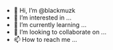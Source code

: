 - 👋 Hi, I’m @blackmuzk
- 👀 I’m interested in ...
- 🌱 I’m currently learning ...
- 💞️ I’m looking to collaborate on ...
- 📫 How to reach me ...

<!---
blackmuzk/blackmuzk is a ✨ special ✨ repository because its `README.md` (this file) appears on your GitHub profile.
You can click the Preview link to take a look at your changes.
--->
